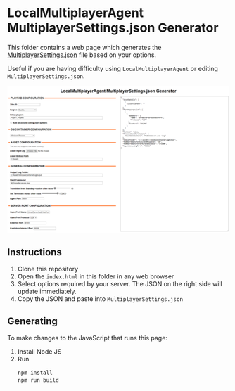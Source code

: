 # LocalMultiplayerAgent MultiplayerSettings.json Generator

This folder contains a web page which generates the [MultiplayerSettings.json](../MultiplayerSettings.json) file based on your options.

Useful if you are having difficulty using `LocalMultiplayerAgent` or editing `MultiplayerSettings.json`.

![Screenshot of this JSON generator utility](./screenshot.png?raw=true)

## Instructions

1.  Clone this repository
2.  Open the `index.html` in this folder in any web browser
3.  Select options required by your server. The JSON on the right side will update immediately.
4.  Copy the JSON and paste into `MultiplayerSettings.json`

## Generating

To make changes to the JavaScript that runs this page:

1. Install Node JS
2. Run
    ```bash
    npm install
    npm run build
    ```

